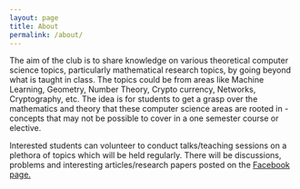 ```yaml
---
layout: page
title: About
permalink: /about/
---
```


The aim of the club is to share knowledge on various theoretical computer science topics, particularly mathematical research topics, by going beyond what is taught in class. The topics could be from areas like Machine Learning, Geometry, Number Theory, Crypto currency, Networks, Cryptography, etc. The idea is for students to get a grasp over the mathematics and theory that these computer science areas are rooted in - concepts that may not be possible to cover in a one semester course or elective.

Interested students can volunteer to conduct talks/teaching sessions on a plethora of topics which will be held regularly. There will be discussions, problems and interesting articles/research papers posted on the [Facebook page.](https://www.facebook.com/iiitbtheoryclub) 
